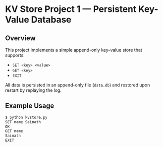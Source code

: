 # KV Store Project 1 — Persistent Key-Value Database

## Overview
This project implements a simple append-only key–value store that supports:
- `SET <key> <value>`
- `GET <key>`
- `EXIT`

All data is persisted in an append-only file (`data.db`) and restored upon restart by replaying the log.

## Example Usage
```bash
$ python kvstore.py
SET name Sainath
OK
GET name
Sainath
EXIT
